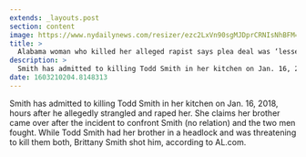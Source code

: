 ```yaml
--- 
extends: _layouts.post 
section: content 
image: https://www.nydailynews.com/resizer/ezc2LxVn90sgMJDprCRNIsNhBFM=/1200x0/center/middle/cloudfront-us-east-1.images.arcpublishing.com/tronc/6NTU5EB7PBCADAYW64JP3WYJVY.jpg 
title: > 
  Alabama woman who killed her alleged rapist says plea deal was ‘lesser of two evils’ 
description: > 
  Smith has admitted to killing Todd Smith in her kitchen on Jan. 16, 2018, hours after he allegedly strangled and raped her.She claims her brother came over after the incident to confront Smith (no relation) and the two men fought.While Todd Smith had her brother in a headlock and was threatening to kill them both, Brittany Smith shot him, according to AL.com. 
date: 1603210204.8148313 
--- 
```

<div><p class=""> Smith has admitted to killing Todd Smith in her kitchen on Jan. 16, 2018, hours after he allegedly strangled and raped her. She claims her brother came over after the incident to confront Smith (no relation) and the two men fought. While Todd Smith had her brother in a headlock and was threatening to kill them both, Brittany Smith shot him, according to AL.com.</p> </div>